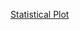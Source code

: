 [Statistical Plot](https://github.com/yangshiteng/Data-Science-Learning-Path/blob/main/machine_learning/about_statistics/statistical_plot/files/statistical_plot.md)